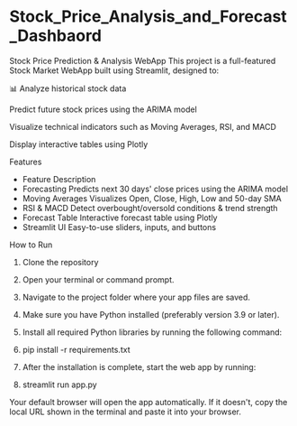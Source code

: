 # Stock_Price_Analysis_and_Forecast_Dashbaord
Stock Price Prediction & Analysis WebApp
This project is a full-featured Stock Market WebApp built using Streamlit, designed to:

📊 Analyze historical stock data

Predict future stock prices using the ARIMA model

Visualize technical indicators such as Moving Averages, RSI, and MACD

Display interactive tables using Plotly

Features
- Feature	Description
- Forecasting	Predicts next 30 days' close prices using the ARIMA model
- Moving Averages	Visualizes Open, Close, High, Low and 50-day SMA
- RSI & MACD	Detect overbought/oversold conditions & trend strength
- Forecast Table	Interactive forecast table using Plotly
- Streamlit UI	Easy-to-use sliders, inputs, and buttons


How to Run
1. Clone the repository

2. Open your terminal or command prompt.

3. Navigate to the project folder where your app files are saved.

4. Make sure you have Python installed (preferably version 3.9 or later).

5. Install all required Python libraries by running the following command:

6. pip install -r requirements.txt

7. After the installation is complete, start the web app by running:

8. streamlit run app.py

Your default browser will open the app automatically. If it doesn't, copy the local URL shown in the terminal and paste it into your browser.
